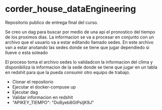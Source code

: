# corder_house_dataEngineering
Repositorio publico de entrega final del curso.

Se creo un dag para buscar por medio de una api el pronostico del tiempo de los proximos dias.
La informacion se va a procesar en conjunto con un archivo que el usuario va a estar editando llamado sedes.
En este archivo van a estar anotando las sedes donde se tiene que jugar  dependiedo si llueve o esta soleado

El proceso toma el archivo sedes lo validadcon la informacion del clima y disponibiliza la informacion de la sede donde se tiene que jugar en un tabla en redshit para que la pueda consumir otro equipo de trabajo.


- Clonar el repositorio
- Ejecutar el docker-compuse up
- Ejecutar dag 
- Validar informacion en redshit
- "APIKEY_TIEMPO": "DoByeb8GtPsljK9J"
